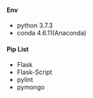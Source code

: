 #### Env
- python 3.7.3
- conda 4.6.11(Anaconda)

#### Pip List
- Flask
- Flask-Script
- pylint
- pymongo